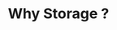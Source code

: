 ---
title: "Why Storage ?"
description: " Introduces the importance of storage in computing, enabling persistent data retention, accessibility, and performance for applications."
themeColor: "#3C494F"
cardImage: ""
weight: 1
---